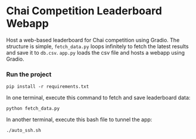 # Chai Competition Leaderboard Webapp

Host a web-based leaderboard for Chai competition using Gradio. The structure is simple, `fetch_data.py` loops infinitely to fetch the latest results and save it to `db.csv`. `app.py` loads the csv file and hosts a webapp using Gradio.

### Run the project
```commandline
pip install -r requirements.txt
```
In one terminal, execute this command to fetch and save leaderboard data:
```commandline
python fetch_data.py
```
In another terminal, execute this bash file to tunnel the app:
```
./auto_ssh.sh
```